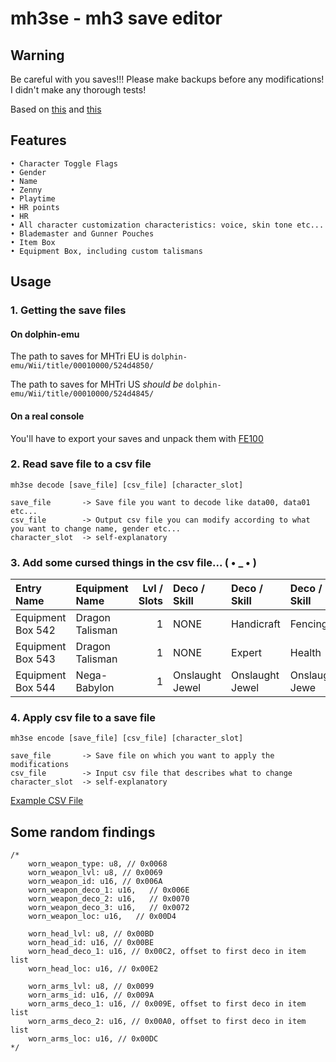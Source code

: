 # mh3se - mh3 save editor

## Warning
Be careful with you saves!!! Please make backups before any modifications! I didn't make any thorough tests!

Based on [this](https://github.com/sepalani/MHTrIDA/tree/master/save) and [this](https://github.com/sepalani/MH3DB)

## Features
```
• Character Toggle Flags
• Gender
• Name
• Zenny
• Playtime
• HR points
• HR
• All character customization characteristics: voice, skin tone etc...
• Blademaster and Gunner Pouches
• Item Box
• Equipment Box, including custom talismans
```

## Usage

### 1. Getting the save files

#### On dolphin-emu
The path to saves for MHTri EU is `dolphin-emu/Wii/title/00010000/524d4850/`

The path to saves for MHTri US *should be* `dolphin-emu/Wii/title/00010000/524d4845/`

#### On a real console
You'll have to export your saves and unpack them with [FE100](https://www.wiibrew.org/wiki/FE100)

### 2. Read save file to a csv file
```
mh3se decode [save_file] [csv_file] [character_slot]

save_file       -> Save file you want to decode like data00, data01 etc...
csv_file        -> Output csv file you can modify according to what you want to change name, gender etc...
character_slot  -> self-explanatory
```

### 3. Add some cursed things in the csv file... ( • _ • )

| Entry Name        | Equipment Name  |Lvl / Slots|  Deco / Skill   |  Deco / Skill   |  Deco / Skill  | Points 1| Points 2 |
| :-----------------|:----------------|----------:|:----------------|:----------------|:---------------|--------:|---------:|
| Equipment Box 542 | Dragon Talisman |     1     | NONE            | Handicraft      | Fencing        |    15   |    10    |
| Equipment Box 543 | Dragon Talisman |     1     | NONE            | Expert          | Health         |    20   |    -15   |
| Equipment Box 544 | Nega-Babylon    |     1     | Onslaught Jewel | Onslaught Jewel | Onslaught Jewe |         |          |

### 4. Apply csv file to a save file
```
mh3se encode [save_file] [csv_file] [character_slot]

save_file       -> Save file on which you want to apply the modifications
csv_file        -> Input csv file that describes what to change
character_slot  -> self-explanatory
```

[Example CSV File](/example.csv)

## Some random findings
```
/*
    worn_weapon_type: u8, // 0x0068
    worn_weapon_lvl: u8, // 0x0069
    worn_weapon_id: u16, // 0x006A
    worn_weapon_deco_1: u16,   // 0x006E
    worn_weapon_deco_2: u16,   // 0x0070
    worn_weapon_deco_3: u16,   // 0x0072
    worn_weapon_loc: u16,   // 0x00D4

    worn_head_lvl: u8, // 0x00BD
    worn_head_id: u16, // 0x00BE
    worn_head_deco_1: u16, // 0x00C2, offset to first deco in item list
    worn_head_loc: u16, // 0x00E2

    worn_arms_lvl: u8, // 0x0099
    worn_arms_id: u16, // 0x009A
    worn_arms_deco_1: u16, // 0x009E, offset to first deco in item list
    worn_arms_deco_2: u16, // 0x00A0, offset to first deco in item list
    worn_arms_loc: u16, // 0x00DC
*/
```